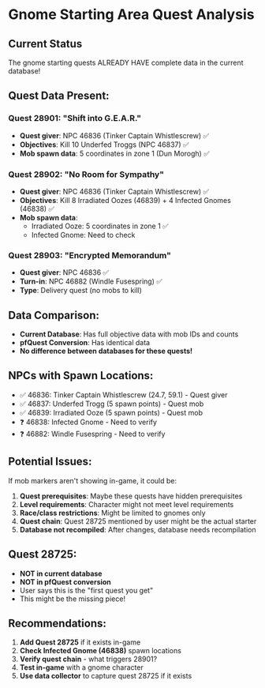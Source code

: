 # Gnome Starting Area Quest Analysis

## Current Status
The gnome starting quests ALREADY HAVE complete data in the current database!

## Quest Data Present:

### Quest 28901: "Shift into G.E.A.R."
- **Quest giver**: NPC 46836 (Tinker Captain Whistlescrew) ✅
- **Objectives**: Kill 10 Underfed Troggs (NPC 46837) ✅
- **Mob spawn data**: 5 coordinates in zone 1 (Dun Morogh) ✅

### Quest 28902: "No Room for Sympathy"
- **Quest giver**: NPC 46836 (Tinker Captain Whistlescrew) ✅
- **Objectives**: Kill 8 Irradiated Oozes (46839) + 4 Infected Gnomes (46838) ✅
- **Mob spawn data**: 
  - Irradiated Ooze: 5 coordinates in zone 1 ✅
  - Infected Gnome: Need to check

### Quest 28903: "Encrypted Memorandum"
- **Quest giver**: NPC 46836 ✅
- **Turn-in**: NPC 46882 (Windle Fusespring) ✅
- **Type**: Delivery quest (no mobs to kill)

## Data Comparison:
- **Current Database**: Has full objective data with mob IDs and counts
- **pfQuest Conversion**: Has identical data
- **No difference between databases for these quests!**

## NPCs with Spawn Locations:
- ✅ 46836: Tinker Captain Whistlescrew (24.7, 59.1) - Quest giver
- ✅ 46837: Underfed Trogg (5 spawn points) - Quest mob
- ✅ 46839: Irradiated Ooze (5 spawn points) - Quest mob
- ❓ 46838: Infected Gnome - Need to verify
- ❓ 46882: Windle Fusespring - Need to verify

## Potential Issues:
If mob markers aren't showing in-game, it could be:

1. **Quest prerequisites**: Maybe these quests have hidden prerequisites
2. **Level requirements**: Character might not meet level requirements
3. **Race/class restrictions**: Might be limited to gnomes only
4. **Quest chain**: Quest 28725 mentioned by user might be the actual starter
5. **Database not recompiled**: After changes, database needs recompilation

## Quest 28725:
- **NOT in current database**
- **NOT in pfQuest conversion**
- User says this is the "first quest you get"
- This might be the missing piece!

## Recommendations:
1. **Add Quest 28725** if it exists in-game
2. **Check Infected Gnome (46838)** spawn locations
3. **Verify quest chain** - what triggers 28901?
4. **Test in-game** with a gnome character
5. **Use data collector** to capture quest 28725 if it exists